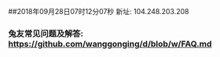 ##2018年09月28日07时12分07秒 新址: 104.248.203.208
### 兔友常见问题及解答: https://github.com/wanggonging/d/blob/w/FAQ.md
